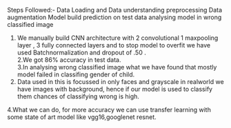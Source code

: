 Steps Followed:-
Data Loading and Data understanding
preprocessing 
Data augmentation
Model build
prediction on test data
analysing model in wrong classified image


1. We manually build CNN architecture with 2 convolutional 1 maxpooling layer , 3 fully connected layers and to stop model to overfit we have used Batchnormalization and dropout of .50 . <br> 
2.We got 86% accuracy in test data.<br>
3.In analysing wrong classified image what we have found that mostly model failed in classifing gender of child. <br>
5. Data used in this is focussed in only faces and grayscale in realworld we have images with background, hence if our model is used to classify them chances of classifying wrong is high. <br>

4.What we can do, for more accuracy we can use transfer learning with some state of art model like vgg16,googlenet resnet. <br>